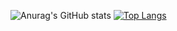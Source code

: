 ![Anurag's GitHub stats](https://github-readme-stats.vercel.app/api?username=kodoyoon&show_icons=true&theme=radical)
[![Top Langs](https://github-readme-stats.vercel.app/api/top-langs/?username=kodoyoon)](https://github.com/kodoyoon/github-readme-stats)
